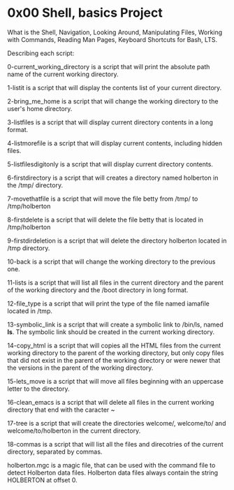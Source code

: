 # 0x00 Shell, basics Project

What is the Shell, Navigation, Looking Around, Manipulating Files, Working with Commands, Reading Man Pages, Keyboard Shortcuts for Bash, LTS.

Describing each script:

0-current_working_directory is a script that will print the absolute path name of the current working directory.

1-listit is a script that will display the contents list of your current directory.

2-bring_me_home is a script that will change the working directory to the user's home directory.

3-listfiles is a script that will display current directory contents in a long format.

4-listmorefile is a script that will display current contents, including hidden files.

5-listfilesdigitonly is a script that will display current directory contents.

6-firstdirectory is a script that will creates a directory named holberton in the /tmp/ directory.

7-movethatfile is a script that will move the file betty from /tmp/ to /tmp/holberton

8-firstdelete is a script that will delete the file betty that is located in /tmp/holberton

9-firstdirdeletion is a script that will delete the directory holberton located in /tmp directory.

10-back is a script that will change the working directory to the previous one.

11-lists is a script that will list all files in the current directory and the parent of the working directory and the /boot directory in long format.

12-file_type is a script that will print the type of the file named iamafile located in /tmp.

13-symbolic_link is a script that will create a symbolic link to /bin/ls, named __ls__. The symbolic link should be created in the current working directory.

14-copy_html is a script that will copies all the HTML files from the current working directory to the parent of the working directory, but only copy files that did not exist in the parent of the working directory or were newer that the versions in the parent of the working directory.

15-lets_move is a script that will move all files beginning with an uppercase letter to the directory.

16-clean_emacs is a script that will delete all files in the current working directory that end with the caracter ~

17-tree is a script that will create the directories welcome/, welcome/to/ and welcome/to/holberton in the current directory.

18-commas is a script that will list all the files and direcotries of the current directory, separated by commas.

holberton.mgc is a magic file, that can be used with the command file to detect Holberton data files. Holberton data files always contain the string HOLBERTON at offset 0.
